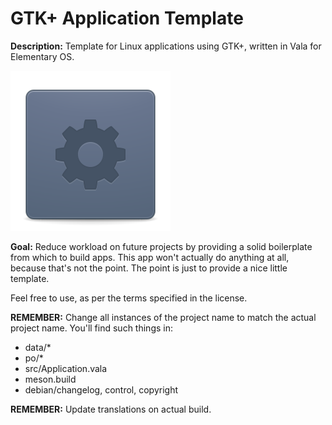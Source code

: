 # GTK+ Application Template
**Description:** Template for Linux applications using GTK+, written in Vala for Elementary OS.

![image](https://github.com/elementary/icons/blob/master/apps/128/application-default-icon.svg)

**Goal:** Reduce workload on future projects by providing a solid boilerplate from which to build apps.
This app won't actually do anything at all, because that's not the point.  The point is just to provide a nice little template.

Feel free to use, as per the terms specified in the license.

**REMEMBER:** Change all instances of the project name to match the actual project name.  You'll find such things in:
- data/*
- po/*
- src/Application.vala
- meson.build
- debian/changelog, control, copyright

**REMEMBER:** Update translations on actual build.
